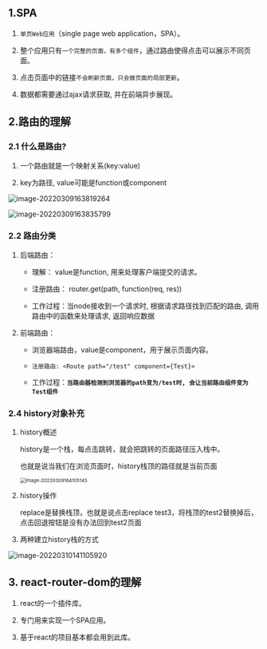 ## 1.SPA

1. `单页Web应用`（single page web application，SPA）。

2. 整个应用只有`一个完整的页面，有多个组件`，通过路由使得点击可以展示不同页面。

3. 点击页面中的链接`不会刷新页面，只会做页面的局部更新`。

4. 数据都需要通过ajax请求获取, 并在前端异步展现。



## 2.路由的理解

### 2.1 什么是路由?

1. 一个路由就是一个映射关系(key:value)

2. key为路径, value可能是function或component

![image-20220309163819264](C:\Users\zayn\AppData\Roaming\Typora\typora-user-images\image-20220309163819264.png)

![image-20220309163835799](C:\Users\zayn\AppData\Roaming\Typora\typora-user-images\image-20220309163835799.png)

### 2.2 路由分类

1. 后端路由：

   - 理解： value是function, 用来处理客户端提交的请求。

   -  注册路由： router.get(path, function(req, res))

   -  工作过程：当node接收到一个请求时, 根据请求路径找到匹配的路由, 调用路由中的函数来处理请求, 返回响应数据

     

2. 前端路由：

   -  浏览器端路由，value是component，用于展示页面内容。

   -  `注册路由: <Route path="/test" component={Test}>`

   - 工作过程：**`当路由器检测到浏览器的path变为/test时, 会让当前路由组件变为Test组件`**



### 2.4 history对象补充

1. history概述

   history是一个栈，每点击跳转，就会把跳转的页面路径压入栈中。

   也就是说当我们在浏览页面时，history栈顶的路径就是当前页面

   <img src="C:\Users\zayn\AppData\Roaming\Typora\typora-user-images\image-20220309164105145.png" alt="image-20220309164105145" style="zoom:67%;" />

2. history操作

   replace是替换栈顶，也就是说点击replace test3，将栈顶的test2替换掉后，点击回退按钮是没有办法回到test2页面

3. 两种建立history栈的方式

![image-20220310141105920](C:\Users\zayn\AppData\Roaming\Typora\typora-user-images\image-20220310141105920.png)

## 3. react-router-dom的理解

1. react的一个插件库。

2. 专门用来实现一个SPA应用。

3. 基于react的项目基本都会用到此库。
